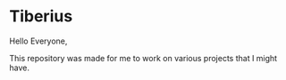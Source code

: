 Tiberius
===========
Hello Everyone,

This repository was made for me to work on various projects that I might have.
